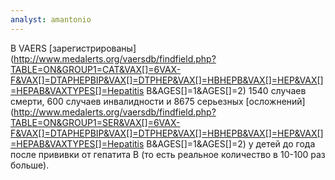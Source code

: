 ```yaml
---
analyst: amantonio
---
```


В VAERS [зарегистрированы](http://www.medalerts.org/vaersdb/findfield.php?TABLE=ON&GROUP1=CAT&VAX[]=6VAX-F&VAX[]=DTAPHEPBIP&VAX[]=DTPHEP&VAX[]=HBHEPB&VAX[]=HEP&VAX[]=HEPAB&VAXTYPES[]=Hepatitis B&AGES[]=1&AGES[]=2) 1540 случаев смерти, 600 случаев инвалидности и 8675 серьезных [осложнений](http://www.medalerts.org/vaersdb/findfield.php?TABLE=ON&GROUP1=SER&VAX[]=6VAX-F&VAX[]=DTAPHEPBIP&VAX[]=DTPHEP&VAX[]=HBHEPB&VAX[]=HEP&VAX[]=HEPAB&VAXTYPES[]=Hepatitis B&AGES[]=1&AGES[]=2) у детей до года после прививки от гепатита В (то есть реальное количество в 10-100 раз больше).
